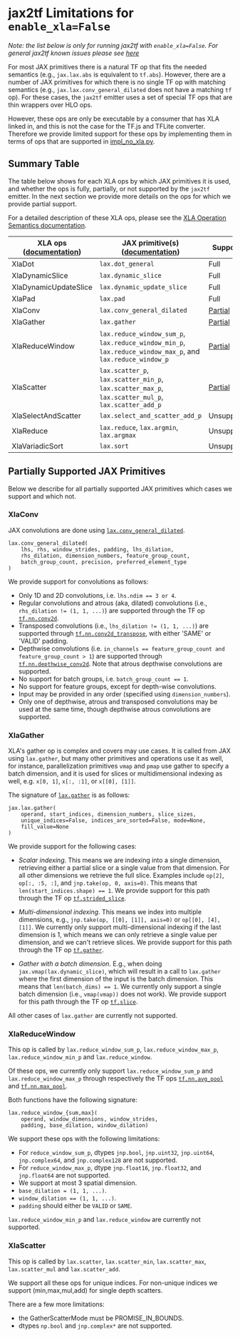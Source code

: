 # jax2tf Limitations for `enable_xla=False`

*Note: the list below is only for running jax2tf with `enable_xla=False`. For general jax2tf known issues please see [here](https://github.com/google/jax/tree/main/jax/experimental/jax2tf#known-issues)*

For most JAX primitives there is a natural TF op that fits the needed semantics
(e.g., `jax.lax.abs` is equivalent to `tf.abs`). However, there are a number of
JAX primitives for which there is no single TF op with matching semantics
(e.g., `jax.lax.conv_general_dilated` does not have a matching `tf` op). For
these cases, the `jax2tf` emitter uses a set of special TF ops that are thin
wrappers over HLO ops.

However, these ops are only be executable by a consumer that has XLA linked in,
and this is not the case for the TF.js and TFLite converter. Therefore we
provide limited support for these ops by implementing them in terms of ops that
are supported in [impl_no_xla.py](../impl_no_xla.py).

## Summary Table

The table below shows for each XLA ops by which JAX primitives it is used, and
whether the ops is fully, partially, or not supported by the `jax2tf` emitter.
In the next section we provide more details on the ops for which we provide
partial support.

For a detailed description of these XLA ops, please see the
[XLA Operation Semantics documentation](https://www.tensorflow.org/xla/operation_semantics).

| XLA ops ([documentation](https://www.tensorflow.org/xla/operation_semantics)) | JAX primitive(s) ([documentation](https://jax.readthedocs.io/en/latest/jax.lax.html)) | Supported |
| ------- | ---------------- | ------- |
| XlaDot  | `lax.dot_general` | Full |
| XlaDynamicSlice | `lax.dynamic_slice` | Full |
| XlaDynamicUpdateSlice | `lax.dynamic_update_slice` | Full |
| XlaPad  | `lax.pad` | Full |
| XlaConv | `lax.conv_general_dilated` | [Partial](#xlaconv) |
| XlaGather | `lax.gather` | [Partial](#xlagather) |
| XlaReduceWindow | `lax.reduce_window_sum_p`, `lax.reduce_window_min_p`, `lax.reduce_window_max_p`, and `lax.reduce_window_p` | [Partial](#xlareducewindow) |
| XlaScatter | `lax.scatter_p`, `lax.scatter_min_p`, `lax.scatter_max_p`, `lax.scatter_mul_p`, `lax.scatter_add_p` | [Partial](#xlascatter) |
| XlaSelectAndScatter | `lax.select_and_scatter_add_p` | Unsupported |
| XlaReduce | `lax.reduce`, `lax.argmin`, `lax.argmax` | Unsupported |
| XlaVariadicSort | `lax.sort` | Unsupported |


## Partially Supported JAX Primitives

Below we describe for all partially supported JAX primitives which cases we
support and which not.

### XlaConv

JAX convolutions are done using
[`lax.conv_general_dilated`](https://jax.readthedocs.io/en/latest/_autosummary/jax.lax.conv_general_dilated.html).

```
lax.conv_general_dilated(
    lhs, rhs, window_strides, padding, lhs_dilation,
    rhs_dilation, dimension_numbers, feature_group_count,
    batch_group_count, precision, preferred_element_type
)
```

We provide support for convolutions as follows:

* Only 1D and 2D convolutions, i.e. `lhs.ndim == 3 or 4`.
* Regular convolutions and atrous (aka, dilated) convolutions
  (i.e., `rhs_dilation != (1, 1, ...)`) are supported through the TF op
  [`tf.nn.conv2d`](https://www.tensorflow.org/api_docs/python/tf/nn/conv2d).
* Transposed convolutions (i.e., `lhs_dilation != (1, 1, ...)`) are supported
  through
  [`tf.nn.conv2d_transpose`](https://www.tensorflow.org/api_docs/python/tf/nn/conv2d_transpose),
  with either 'SAME' or 'VALID' padding.
* Depthwise convolutions (i.e.
  `in_channels == feature_group_count and feature_group_count > 1`) are
  supported through
  [`tf.nn.depthwise_conv2d`](https://www.tensorflow.org/api_docs/python/tf/nn/depthwise_conv2d).
  Note that atrous depthwise convolutions are supported.
* No support for batch groups, i.e. `batch_group_count == 1`.
* No support for feature groups, except for depth-wise convolutions.
* Input may be provided in any order (specified using `dimension_numbers`).
* Only one of depthwise, atrous and transposed convolutions may be used at the
  same time, though depthwise atrous convolutions are supported.

### XlaGather

XLA's gather op is complex and covers may use cases. It is called from JAX using
`lax.gather`, but many other primitives and operations use it as well, for
instance, parallelization primitives `vmap` and `pmap` use gather to specify a
batch dimension, and it is used for slices or multidimensional indexing as well,
e.g. `x[0, 1]`, `x[:, :1]`, or `x[[0], [1]]`.

The signature of [`lax.gather`](https://jax.readthedocs.io/en/latest/_autosummary/jax.lax.gather.html#jax.lax.gather)
is as follows:

```
jax.lax.gather(
    operand, start_indices, dimension_numbers, slice_sizes,
    unique_indices=False, indices_are_sorted=False, mode=None,
    fill_value=None
)
```

We provide support for the following cases:

* *Scalar indexing*. This means we are indexing into a single dimension,
  retrieving either a partial slice or a single value from that dimension. For
  all other dimensions we retrieve the full slice. Examples include `op[2]`,
  `op[:, :5, :]`, and `jnp.take(op, 0, axis=0)`. This means that
  `len(start_indices.shape) == 1`. We provide support for this path through the
  TF op
  [`tf.strided_slice`](https://www.tensorflow.org/api_docs/python/tf/strided_slice).

* *Multi-dimensional indexing*. This means we index into multiple dimensions,
  e.g., `jnp.take(op, [[0], [1]], axis=0)` or `op[[0], [4], [1]]`. We currently
  only support multi-dimensional indexing if the last dimension is 1, which
  means we can only retrieve a single value per dimension, and we can't retrieve
  slices. We provide support for this path through the TF op
  [`tf.gather`](https://www.tensorflow.org/api_docs/python/tf/gather).

* *Gather with a batch dimension*. E.g., when doing
  `jax.vmap(lax.dynamic_slice)`, which will result in a call to `lax.gather`
  where the first dimension of the input is the batch dimension. This means that
  `len(batch_dims) == 1`. We currently only support a single batch dimension
  (i.e., `vmap(vmap))` does not work). We provide support for this path through
  the TF op [`tf.slice`](https://www.tensorflow.org/api_docs/python/tf/slice).

All other cases of `lax.gather` are currently not supported.


### XlaReduceWindow

This op is called by `lax.reduce_window_sum_p`, `lax.reduce_window_max_p`,
`lax.reduce_window_min_p` and `lax.reduce_window`.

Of these ops, we currently only support `lax.reduce_window_sum_p` and
`lax.reduce_window_max_p` through respectively the TF ops
[`tf.nn.avg_pool`](https://www.tensorflow.org/api_docs/python/tf/nn/avg_pool) and
[`tf.nn.max_pool`](https://www.tensorflow.org/api_docs/python/tf/nn/max_pool).

Both functions have the following signature:

```
lax.reduce_window_{sum,max}(
    operand, window_dimensions, window_strides,
    padding, base_dilation, window_dilation)
```

We support these ops with the following limitations:

* For `reduce_window_sum_p`, dtypes `jnp.bool`, `jnp.uint32`, `jnp.uint64`,
  `jnp.complex64`, and `jnp.complex128` are not supported.
* For `reduce_window_max_p`, dtype `jnp.float16`, `jnp.float32`, and
  `jnp.float64` are not supported.
* We support at most 3 spatial dimension.
* `base_dilation = (1, 1, ...)`.
* `window_dilation == (1, 1, ...)`.
* `padding` should either be `VALID` or `SAME`.

`lax.reduce_window_min_p` and `lax.reduce_window` are currently not supported.

### XlaScatter

This op is called by `lax.scatter`, `lax.scatter_min`, `lax.scatter_max`,
`lax.scatter_mul` and `lax.scatter_add`.

We support all these ops for unique indices. For non-unique indices we
support (min,max,mul,add) for single depth scatters.

There are a few more limitations:
* the GatherScatterMode must be PROMISE_IN_BOUNDS.
* dtypes `np.bool` and `jnp.complex*` are not supported.
